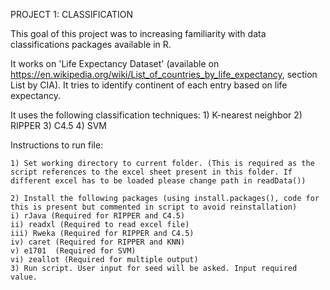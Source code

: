 PROJECT 1: CLASSIFICATION

This goal of this project was to increasing familiarity with data classifications packages available in R. 

It works on 'Life Expectancy Dataset' (available on https://en.wikipedia.org/wiki/List_of_countries_by_life_expectancy, section List by CIA). It tries to identify continent of each entry based on life expectancy.

It uses the following classification techniques:
    1) K-nearest neighbor
    2) RIPPER
    3) C4.5
    4) SVM

Instructions to run file:

    1) Set working directory to current folder. (This is required as the script references to the excel sheet present in this folder. If different excel has to be loaded please change path in readData())
    
    2) Install the following packages (using install.packages(), code for this is present but commented in script to avoid reinstallation) 
	i) rJava (Required for RIPPER and C4.5)	
	ii) readxl (Required to read excel file)
	iii) Rweka (Required for RIPPER and C4.5) 
	iv) caret (Required for RIPPER and KNN)
	v) e1701  (Required for SVM)
	vi) zeallot (Required for multiple output) 
    3) Run script. User input for seed will be asked. Input required value.  
